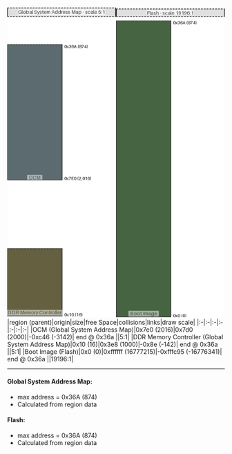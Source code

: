 ![memory map diagram](A8_region_exceeds_height-no_maxaddress_set_diagram.png)
|region (parent)|origin|size|free Space|collisions|links|draw scale|
|:-|:-|:-|:-|:-|:-|:-|
|<span style='color:(39, 59, 64)'>OCM (Global System Address Map)</span>|0x7e0 (2016)|0x7d0 (2000)|-0xc46 (-3142)| end @ 0x36a ||5:1|
|<span style='color:(51, 44, 0)'>DDR Memory Controller (Global System Address Map)</span>|0x10 (16)|0x3e8 (1000)|-0x8e (-142)| end @ 0x36a ||5:1|
|<span style='color:(9, 49, 4)'>Boot Image (Flash)</span>|0x0 (0)|0xffffff (16777215)|-0xfffc95 (-16776341)| end @ 0x36a ||19196:1|

---
#### Global System Address Map:
- max address = 0x36A (874)
- Calculated from region data
#### Flash:
- max address = 0x36A (874)
- Calculated from region data